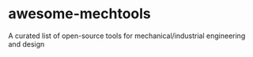 # awesome-mechtools
A curated list of open-source tools for mechanical/industrial engineering and design
